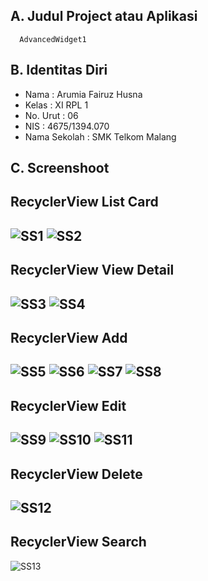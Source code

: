 ## A. Judul Project atau Aplikasi
      AdvancedWidget1
      
## B. Identitas Diri
  - Nama          : Arumia Fairuz Husna
  - Kelas         : XI RPL 1
  - No. Urut      : 06
  - NIS           : 4675/1394.070
  - Nama Sekolah  : SMK Telkom Malang
  
## C. Screenshoot

RecyclerView List Card
--------------------------------------------------------------------------------------------------------------------------------------------
 ![SS1](https://s30.postimg.org/hm7ri6dcx/RV3_List_Card.png)
 ![SS2](https://s23.postimg.org/8wufm81jf/RV3_List_Card_2.png)
--------------------------------------------------------------------------------------------------------------------------------------------
RecyclerView View Detail
--------------------------------------------------------------------------------------------------------------------------------------------
 ![SS3](https://s29.postimg.org/pax4lv9xj/RV3_View_Detail.png)
 ![SS4](https://s29.postimg.org/n7646iq5z/RV3_View_Detail_2.png)
--------------------------------------------------------------------------------------------------------------------------------------------
RecyclerView Add
--------------------------------------------------------------------------------------------------------------------------------------------
 ![SS5](https://s29.postimg.org/y3gk7uzyv/RV3_Add.png)
 ![SS6](https://s24.postimg.org/kvi8mcget/RV3_Add2.png)
 ![SS7](https://s24.postimg.org/t8grbbtf9/RV3_Add3.png)
 ![SS8](https://s30.postimg.org/tq7oxt21t/RV3_Add4.png)
------------------------------------------------------------------------------------------------------------------------------------------
RecyclerView Edit
--------------------------------------------------------------------------------------------------------------------------------------------
![SS9](https://s28.postimg.org/g30z7wh5p/RV3_Edit.png)
![SS10](https://s28.postimg.org/wn4jiwyi5/RV3_Edit2.png)
![SS11](https://s23.postimg.org/wlhozeta3/RV3_Edit3.png)
-------------------------------------------------------------------------------------------------------------------------------------------
RecyclerView Delete
------------------------------------------------------------------------------------------------------------------------------------------
![SS12](https://s28.postimg.org/qfn6isqt9/RV3_Delete.png)
-----------------------------------------------------------------------------------------------------------------------------------------
RecyclerView Search
--------------------------------------------------------------------------------------------------------------------------------------------
![SS13](https://s29.postimg.org/vp89c783r/RV3_Search.png)

